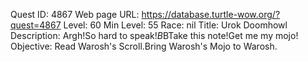 Quest ID: 4867
Web page URL: https://database.turtle-wow.org/?quest=4867
Level: 60
Min Level: 55
Race: nil
Title: Urok Doomhowl
Description: Argh!So hard to speak!$B$BTake this note!Get me my mojo!
Objective: Read Warosh's Scroll.Bring Warosh's Mojo to Warosh.
